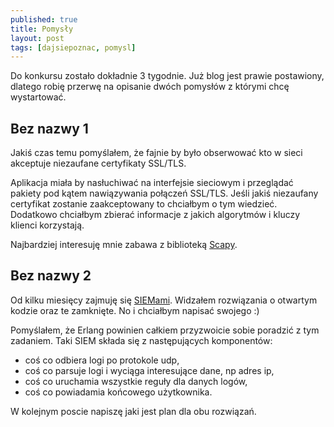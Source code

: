 ```yaml
---
published: true
title: Pomysły
layout: post
tags: [dajsiepoznac, pomysl]
---
```

Do konkursu zostało dokładnie 3 tygodnie. Już blog jest prawie postawiony, dlatego robię przerwę na opisanie dwóch pomysłów z którymi chcę wystartować.

## Bez nazwy 1

Jakiś czas temu pomyślałem, że fajnie by było obserwować kto w sieci akceptuje niezaufane certyfikaty SSL/TLS. 

Aplikacja miała by nasłuchiwać na interfejsie sieciowym i przeglądać pakiety pod kątem nawiązywania połączeń SSL/TLS. Jeśli jakiś niezaufany certyfikat zostanie zaakceptowany to chciałbym o tym wiedzieć. Dodatkowo chciałbym zbierać informacje z jakich algorytmów i kluczy klienci korzystają.

Najbardziej interesuję mnie zabawa z biblioteką [Scapy](http://www.secdev.org/projects/scapy/).

## Bez nazwy 2

Od kilku miesięcy zajmuję się [SIEMami](https://en.wikipedia.org/wiki/Security_information_and_event_management). Widzałem rozwiązania o otwartym kodzie oraz te zamknięte. No i chciałbym napisać swojego :)

Pomyślałem, że Erlang powinien całkiem przyzwoicie sobie poradzić z tym zadaniem. 
Taki SIEM składa się z następujących komponentów:
- coś co odbiera logi po protokole udp,
- coś co parsuje logi i wyciąga interesujące dane, np adres ip,
- coś co uruchamia wszystkie reguły dla danych logów,
- coś co powiadamia końcowego użytkownika.

W kolejnym poscie napiszę jaki jest plan dla obu rozwiązań.